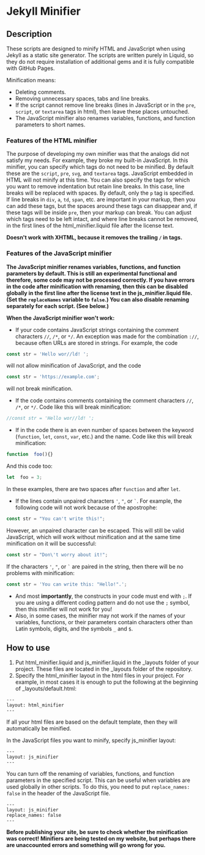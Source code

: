 # Jekyll Minifier

## Description
These scripts are designed to minify HTML and JavaScript when using Jekyll as a static site generator. The scripts are written purely in Liquid, so they do not require installation of additional gems and it is fully compatible with GitHub Pages.

Minification means:
* Deleting comments.
* Removing unnecessary spaces, tabs and line breaks.
* If the script cannot remove line breaks (lines in JavaScript or in the `pre`, `script`, or `textarea` tags in html), then leave these places untouched.
* The JavaScript minifier also renames variables, functions, and function parameters to short names.

### Features of the HTML minifier
The purpose of developing my own minifier was that the analogs did not satisfy my needs. For example, they broke my built-in JavaScript. In this minifier, you can specify which tags do not need to be minified. By default these are the `script`, `pre`, `svg`, and `textarea` tags. JavaScript embedded in HTML will not minify at this time. You can also specify the tags for which you want to remove indentation but retain line breaks. In this case, line breaks will be replaced with spaces. By default, only the `p` tag is specified. If line breaks in `div`, `a`, `td`, `span`, etc. are important in your markup, then you can add these tags, but the spaces around these tags can disappear and, if these tags will be inside `pre`, then your markup can break.
You can adjust which tags need to be left intact, and where line breaks cannot be removed, in the first lines of the html_minifier.liquid file after the license text.

**Doesn't work with XHTML, because it removes the trailing `/` in tags.**

### Features of the JavaScript minifier
**The JavaScript minifier renames variables, functions, and function parameters by default. This is still an experimental functional and therefore, some code may not be processed correctly. If you have errors in the code after minification with renaming, then this can be disabled globally in the first line after the license text in the js_minifier.liquid file. (Set the `replaceNames` variable to `false`.) You can also disable renaming separately for each script. (See below.)**

**When the JavaScript minifier won't work:**
* If your code contains JavaScript strings containing the comment characters `//`, `/*`, or `*/`. An exception was made for the combination `://`, because often URLs are stored in strings. For example, the code
```javascript
const str = 'Hello wor//ld! ';
```
will not allow minification of JavaScript, and the code
```javascript
const str = 'https://example.com';
```
will not break minification.
* If the code contains comments containing the comment characters `//`, `/*`, or `*/`. Code like this will break minification:
```javascript
//const str = 'Hello wor//ld! ';
```
* If in the code there is an even number of spaces between the keyword (`function`, `let`, `const`, `var`, etc.) and the name. Code like this will break minification:
```javascript
function  foo(){}
```
And this code too:
```javascript
let  foo = 3;
```
In these examples, there are two spaces after `function` and after `let`.
* If the lines contain unpaired characters `'`, `"`, or `` ` ``. For example, the following code will not work because of the apostrophe:
```javascript
const str = "You can't write this!";
```
However, an unpaired character can be escaped. This will still be valid JavaScript, which will work without minification and at the same time minification on it will be successful:
```javascript
const str = "Don\'t worry about it!";
```
If the characters `'`, `"`, or `` ` `` are paired in the string, then there will be no problems with minification:
```javascript
const str = 'You can write this: "Hello!".';
```
* And most **importantly**, the constructs in your code must end with `;`. If you are using a different coding pattern and do not use the `;` symbol, then this minifier will not work for you!
* Also, in some cases, the minifier may not work if the names of your variables, functions, or their parameters contain characters other than Latin symbols, digits, and the symbols `_` and `$`.

## How to use
1. Put html_minifier.liquid and js_minifier.liquid in the _layouts folder of your project. These files are located in the _layouts folder of the repository.
2. Specify the html_minifier layout in the html files in your project. For example, in most cases it is enough to put the following at the beginning of _layouts/default.html:
```
---
layout: html_minifier
---
```
If all your html files are based on the default template, then they will automatically be minified.  

In the JavaScript files you want to minify, specify js_minifier layout:
```
---
layout: js_minifier
---
```
You can turn off the renaming of variables, functions, and function parameters in the specified script. This can be useful when variables are used globally in other scripts. To do this, you need to put `replace_names: false` in the header of the JavaScript file.
```
---
layout: js_minifier
replace_names: false
---
```

**Before publishing your site, be sure to check whether the minification was correct! Minifiers are being tested on my website, but perhaps there are unaccounted errors and something will go wrong for you.**
